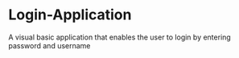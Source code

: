 # Login-Application
A visual basic application that enables the user to login by entering password and username
